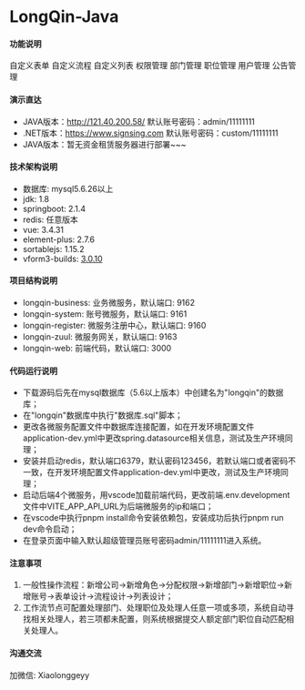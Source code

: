 # LongQin-Java

#### 功能说明
自定义表单 自定义流程 自定义列表 权限管理 部门管理 职位管理 用户管理 公告管理

#### 演示直达
- JAVA版本：http://121.40.200.58/
默认账号密码：admin/11111111
- .NET版本：https://www.signsing.com
默认账号密码：custom/11111111
- JAVA版本：暂无资金租赁服务器进行部署~~~

#### 技术架构说明
- 数据库: mysql5.6.26以上
- jdk: 1.8
- springboot: 2.1.4
- redis: 任意版本
- vue: 3.4.31
- element-plus: 2.7.6
- sortablejs: 1.15.2
- vform3-builds: <a href="https://www.vform666.com/" target="_blank">3.0.10</a>

#### 项目结构说明
- longqin-business: 业务微服务，默认端口: 9162
- longqin-system: 账号微服务，默认端口: 9161
- longqin-register: 微服务注册中心，默认端口: 9160
- longqin-zuul: 微服务网关，默认端口: 9163
- longqin-web: 前端代码，默认端口: 3000

#### 代码运行说明

- 下载源码后先在mysql数据库（5.6以上版本）中创建名为"longqin"的数据库；
- 在"longqin"数据库中执行"数据库.sql"脚本；
- 更改各微服务配置文件中数据库连接配置，如在开发环境配置文件application-dev.yml中更改spring.datasource相关信息，测试及生产环境同理；
- 安装并启动redis，默认端口6379，默认密码123456，若默认端口或者密码不一致，在开发环境配置文件application-dev.yml中更改，测试及生产环境同理；
- 启动后端4个微服务，用vscode加载前端代码，更改前端.env.development文件中VITE_APP_API_URL为后端微服务的ip和端口；
- 在vscode中执行pnpm install命令安装依赖包，安装成功后执行pnpm run dev命令启动；
- 在登录页面中输入默认超级管理员账号密码admin/11111111进入系统。

#### 注意事项

1.  一般性操作流程：新增公司->新增角色->分配权限->新增部门->新增职位->新增账号->表单设计->流程设计->列表设计；
2.  工作流节点可配置处理部门、处理职位及处理人任意一项或多项，系统自动寻找相关处理人，若三项都未配置，则系统根据提交人额定部门职位自动匹配相关处理人。

#### 沟通交流

加微信: Xiaolonggeyy
